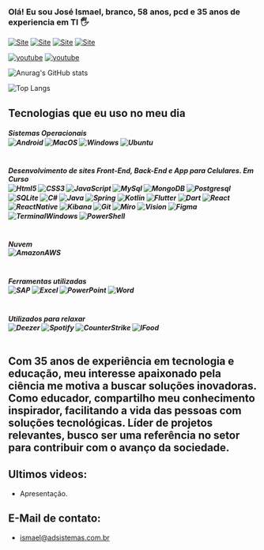### Olá! Eu sou José Ismael, branco, 58 anos, pcd e 35 anos de experiencia em TI 🖐️

[![Site](https://img.shields.io/badge/Maintained%3F-yes-green.svg)](https://dilmabittencourt.com.br/)
[![Site](https://img.shields.io/badge/Maintained%3F-yes-green.svg)](http://alemdasorte.com.br/)
[![Site](https://img.shields.io/badge/Maintained%3F-yes-green.svg)](https://adsistemas.com.br/)
[![Site](https://img.shields.io/badge/Maintained%3F-yes-green.svg)](https://santarosa-site.web.app/)

[![youtube](https://img.shields.io/badge/YouTube-FF0000?style=for-the-badge&logo=youtube&logoColor=white)](https://www.youtube.com/channel/UCPvTOdjDJlBHqMebPZS5aCg)
[![youtube](https://img.shields.io/badge/YouTube-FF0000?style=for-the-badge&logo=youtube&logoColor=white)](https://studio.youtube.com/channel/UC3bVkwXluBO69Oz0EIRzyvA)

![Anurag's GitHub stats](https://github-readme-stats.vercel.app/api?username=adsjinf&show_icons=true&title_color=008000&theme=dracula)

![Top Langs](https://github-readme-stats.vercel.app/api/top-langs/?username=adsjinf&layout=compact&title_color=008000&theme=dracula)

## Tecnologias que eu uso no meu dia

<h5>Sistemas Operacionais
<div style="sisplay: inline_block">
    <img align="center" alt="Android" src="https://img.shields.io/badge/Android-3DDC84?style=for-the-badge&logo=android&logoColor=white" />
    <img align="center" alt="MacOS" src="https://img.shields.io/badge/mac%20os-000000?style=for-the-badge&logo=apple&logoColor=white" />
    <img align="center" alt="Windows" src="https://img.shields.io/badge/Windows-0078D6?style=for-the-badge&logo=windows&logoColor=white" />
    <img align="center" alt="Ubuntu" src="https://img.shields.io/badge/Ubuntu-E95420?style=for-the-badge&logo=ubuntu&logoColor=white" />
</div><br/>
<h5>Desenvolvimento de sites Front-End, Back-End  e App para Celulares. Em Curso
<div style="sisplay: inline_block">
    <img align="center" alt="Html5" src="https://img.shields.io/badge/HTML5-E34F26?style=for-the-badge&logo=html5&logoColor=white" />
    <img align="center" alt="CSS3" src="https://img.shields.io/badge/Css3-1572B6?style=for-the-badge&logo=css3&logoColor=white" />
    <img align="center" alt="JavaScript" src="https://img.shields.io/badge/JavaScript-F7DF1E?style=for-the-badge&logo=javascript&logoColor=black" />
    <img align="center" alt="MySql" src="https://img.shields.io/badge/MySQL-005C84?style=for-the-badge&logo=mysql&logoColor=white" />
    <img align="center" alt="MongoDB" src="https://img.shields.io/badge/MongoDB-4EA94B?style=for-the-badge&logo=mongodb&logoColor=white" />
    <img align="center" alt="Postgresql" src="https://img.shields.io/badge/PostgreSQL-316192?style=for-the-badge&logo=postgresql&logoColor=white" />
    <img align="center" alt="SQLite" src="https://img.shields.io/badge/SQLite-07405E?style=for-the-badge&logo=sqlite&logoColor=white" />
    <img align="center" alt="C#" src="https://img.shields.io/badge/C%23-239120?style=for-the-badge&logo=c-sharp&logoColor=white" />
    <img align="center" alt="Java" src="https://img.shields.io/badge/Java-ED8B00?style=for-the-badge&logo=openjdk&logoColor=white" />
    <img align="center" alt="Spring" src="https://img.shields.io/badge/Spring-6DB33F?style=for-the-badge&logo=spring&logoColor=white" />
    <img align="center" alt="Kotlin" src="https://img.shields.io/badge/Kotlin-0095D5?&style=for-the-badge&logo=kotlin&logoColor=white" />
    <img align="center" alt="Flutter" src="https://img.shields.io/badge/Flutter-02569B?style=for-the-badge&logo=flutter&logoColor=white" />
    <img align="center" alt="Dart" src="https://img.shields.io/badge/Dart-0175C2?style=for-the-badge&logo=dart&logoColor=white" />
    <img align="center" alt="React" src="https://img.shields.io/badge/React-20232A?style=for-the-badge&logo=react&logoColor=61DAFB" />
    <img align="center" alt="ReactNative" src="https://img.shields.io/badge/React_Native-20232A?style=for-the-badge&logo=react&logoColor=61DAFB" />
    <img align="center" alt="Kibana" src="https://img.shields.io/badge/Kibana-005571?style=for-the-badge&logo=Kibana&logoColor=white" />
    <img align="center" alt="Git" src="https://img.shields.io/badge/GIT-E44C30?style=for-the-badge&logo=git&logoColor=white" />
    <img align="center" alt="Miro" src="https://img.shields.io/badge/Miro-050038?style=for-the-badge&logo=Miro&logoColor=white" />
    <img align="center" alt="Vision" src="https://img.shields.io/badge/Microsoft_Visio-3955A3?style=for-the-badgee&logo=microsoft-visio&logoColor=white" />
    <img align="center" alt="Figma" src="https://img.shields.io/badge/Figma-F24E1E?style=for-the-badge&logo=figma&logoColor=white" />
    <img align="center" alt="TerminalWindows" src="https://img.shields.io/badge/windows%20terminal-4D4D4D?style=for-the-badge&logo=windows%20terminal&logoColor=white" />
    <img align="center" alt="PowerShell" src="https://img.shields.io/badge/Powershell-2CA5E0?style=for-the-badge&logo=powershell&logoColor=white" />
</div><br/>
<h5>Nuvem
<div style="sisplay: inline_block">
    <img align="center" alt="AmazonAWS" src="https://img.shields.io/badge/Amazon_AWS-FF9900?style=for-the-badge&logo=amazonaws&logoColor=white" />
</div><br/>
<h5>Ferramentas utilizadas 
<div style="sisplay: inline_block">
    <img align="center" alt="SAP" src="https://img.shields.io/badge/SAP-0FAAFF?style=for-the-badge&logo=sap&logoColor=white" />
    <img align="center" alt="Excel" src="https://img.shields.io/badge/Microsoft_Excel-217346?style=for-the-badge&logo=microsoft-excel&logoColor=white" />
    <img align="center" alt="PowerPoint" src="https://img.shields.io/badge/Microsoft_PowerPoint-B7472A?style=for-the-badge&logo=microsoft-powerpoint&logoColor=white" />
    <img align="center" alt="Word" src="https://img.shields.io/badge/Microsoft_Word-2B579A?style=for-the-badge&logo=microsoft-word&logoColor=white" />
</div><br/>
<h5>Utilizados para relaxar
<div style="sisplay: inline_block">
    <img align="center" alt="Deezer" src="https://img.shields.io/badge/Deezer-FEAA2D?style=for-the-badge&logo=deezer&logoColor=white" />
    <img align="center" alt="Spotify" src="https://img.shields.io/badge/Spotify-1ED760?&style=for-the-badge&logo=spotify&logoColor=white" />
    <img align="center" alt="CounterStrike" src="https://img.shields.io/badge/Counter_Strike-000000?style=for-the-badge&logo=counter-strike&logoColor=white" />
    <img align="center" alt="IFood" src="https://img.shields.io/badge/iFood-EA1D2C?style=for-the-badge&logo=ifood&logoColor=white" />
</div><br/>

## Com 35 anos de experiência em tecnologia e educação, meu interesse apaixonado pela ciência me motiva a buscar soluções inovadoras. Como educador, compartilho meu conhecimento inspirador, facilitando a vida das pessoas com soluções tecnológicas. Líder de projetos relevantes, busco ser uma referência no setor para contribuir com o avanço da sociedade.

## Ultimos videos:
- Apresentação.

## E-Mail de contato:
- ismael@adsistemas.com.br
